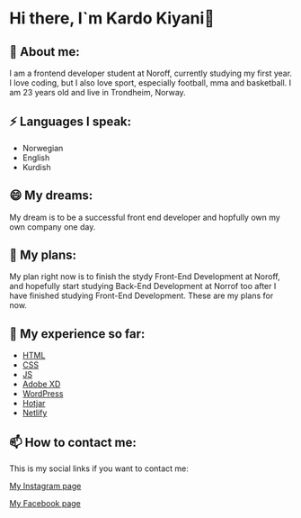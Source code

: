 # Hi there, I`m Kardo Kiyani👋

<!--
**kardokiyani/kardokiyani** is a ✨ _special_ ✨ repository because its `README.md` (this file) appears on your GitHub profile.

Here are some ideas to get you started:

- 🔭 I’m currently working on ...
- 🌱 I’m currently learning ...
- 👯 I’m looking to collaborate on ...
- 🤔 I’m looking for help with ...
- 💬 Ask me about ...
- 📫 How to reach me: ...
- 😄 Pronouns: ...
- ⚡ Fun fact: ...
-->

## 🌱 About me:
I am a frontend developer student at Noroff, currently studying my first year. I love coding, but I also love sport, especially football, mma and basketball. I am 23 years old and live in Trondheim, Norway.

## ⚡ Languages I speak:
- Norwegian
- English
- Kurdish

## 😄 My dreams:
My dream is to be a successful front end developer and hopfully own my own company one day.

## 🔭 My plans:
My plan right now is to finish the stydy Front-End Development at Noroff, and hopefully start studying Back-End Development at Norrof too after I have finished studying Front-End Development. These are my plans for now.

## 💬 My experience so far:
- [HTML]()
- [CSS]()
- [JS]()
- [Adobe XD]()
- [WordPress]()
- [Hotjar]()
- [Netlify]()

## 📫 How to contact me:

This is my social links if you want to contact me:

[My Instagram page](https://www.instagram.com/)

[My Facebook page](https://www.facebook.com/)
